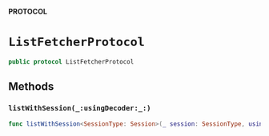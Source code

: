 **PROTOCOL**

# `ListFetcherProtocol`

```swift
public protocol ListFetcherProtocol
```

## Methods
### `listWithSession(_:usingDecoder:_:)`

```swift
func listWithSession<SessionType: Session>(_ session: SessionType, usingDecoder decoder: JSONDecoder, _ completed: @escaping (Result<[URL], Error>) -> Void)
```
